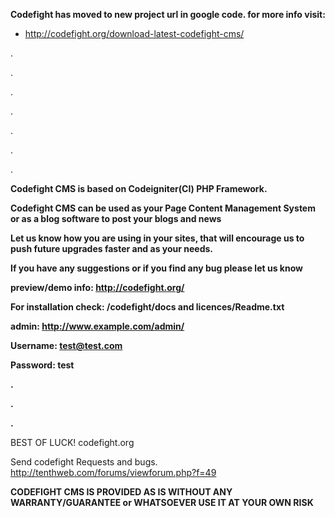 **Codefight has moved to new project url in google code. for more info visit:**

- http://codefight.org/download-latest-codefight-cms/

.

.

.

.

.

.

.


**Codefight CMS is based on Codeigniter(CI) PHP Framework.**

**Codefight CMS can be used as your Page Content Management System or as a blog software to post your blogs and news**

**Let us know how you are using in your sites, that will encourage us to push future upgrades faster and as your needs.**

**If you have any suggestions or if you find any bug please let us know**

**preview/demo info: http://codefight.org/**

**For installation check: /codefight/docs and licences/Readme.txt**

**admin: http://www.example.com/admin/**

**Username: test@test.com**

**Password: test**

**.**

**.**

**.**

BEST OF LUCK!
codefight.org

Send codefight Requests and bugs.
http://tenthweb.com/forums/viewforum.php?f=49


**CODEFIGHT CMS IS PROVIDED AS IS WITHOUT ANY WARRANTY/GUARANTEE or WHATSOEVER USE IT AT YOUR OWN RISK**

